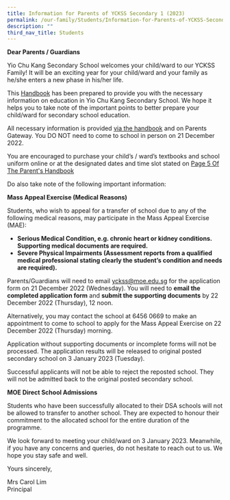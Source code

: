 ```yaml
---
title: Information for Parents of YCKSS Secondary 1 (2023)
permalink: /our-family/Students/Information-for-Parents-of-YCKSS-Secondary-1-2023/
description: ""
third_nav_title: Students
---
```


**Dear Parents / Guardians**

Yio Chu Kang Secondary School welcomes your child/ward to our YCKSS Family! It will be an exciting year for your child/ward and your family as he/she enters a new phase in his/her life.

This [Handbook](/files/Students/Info%20for%20Prnts%20of%20YCKSS%20Sec%201/YCKSS%20Parents%20Handbook%20for%20Secondary%20One%202022.pdf) has been prepared to provide you with the necessary information on education in Yio Chu Kang Secondary School. We hope it helps you to take note of the important points to better prepare your child/ward for secondary school education.

All necessary information is provided [via the handbook](/files/Students/Info%20for%20Prnts%20of%20YCKSS%20Sec%201/YCKSS%20Parents%20Handbook%20for%20Secondary%20One%202022.pdf) and on Parents Gateway. You DO NOT need to come to school in person on 21 December 2022.

You are encouraged to purchase your child’s / ward’s textbooks and school uniform online or at the designated dates and time slot stated on [Page 5 Of The Parent's Handbook](/Page-5-Of-The-Parents-Handbook/)

Do also take note of the following important information:

**Mass Appeal Exercise (Medical Reasons)**

Students, who wish to appeal for a transfer of school due to any of the following medical reasons, may participate in the Mass Appeal Exercise (MAE):

*   **Serious Medical Condition, e.g. chronic heart or kidney conditions. Supporting medical documents are required.**
*   **Severe Physical Impairments (Assessment reports from a qualified medical professional stating clearly the student’s condition and needs are required).**

Parents/Guardians will need to email [yckss@moe.edu.sg](mailto:mailto:yckss@moe.edu.sg) for the application form on 21 December 2022 (Wednesday). You will need to **email the completed application form** and **submit the supporting documents** by 22 December 2022 (Thursday), 12 noon.

Alternatively, you may contact the school at 6456 0669 to make an appointment to come to school to apply for the Mass Appeal Exercise on 22 December 2022 (Thursday) morning.

Application without supporting documents or incomplete forms will not be processed. The application results will be released to original posted secondary school on 3 January 2023 (Tuesday).

Successful applicants will not be able to reject the reposted school. They will not be admitted back to the original posted secondary school.

**MOE Direct School Admissions**

Students who have been successfully allocated to their DSA schools will not be allowed to transfer to another school. They are expected to honour their commitment to the allocated school for the entire duration of the programme.

We look forward to meeting your child/ward on 3 January 2023. Meanwhile, if you have any concerns and queries, do not hesitate to reach out to us. We hope you stay safe and well.

Yours sincerely,

Mrs Carol Lim  
Principal